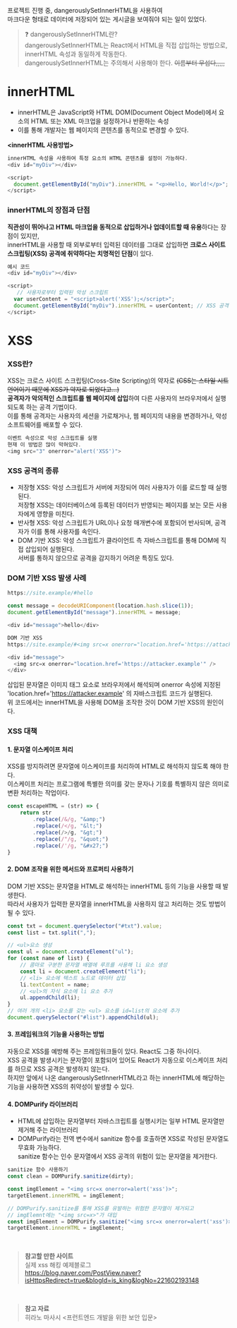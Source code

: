 프로젝트 진행 중, dangerouslySetInnerHTML을 사용하여 <br/>
마크다운 형태로 데이터에 저장되어 있는 게시글을 보여줘야 되는 일이 있었다. 

>❓ dangerouslySetInnerHTML란? <br/>
dangerouslySetInnerHTML는 React에서 HTML을 직접 삽입하는 방법으로, innerHTML 속성과 동일하게 작동한다. <br/>
dangerouslySetInnerHTML는 주의해서 사용해야 한다. ~~이름부터 무섭다,,,,,~~


# innerHTML
- innerHTML은 JavaScript와 HTML DOM(Document Object Model)에서 요소의 HTML 또는 XML 마크업을 설정하거나 반환하는 속성
- 이를 통해 개발자는 웹 페이지의 콘텐츠를 동적으로 변경할 수 있다.

**<innerHTML 사용방법>**
```js
innerHTML 속성을 사용하여 특정 요소의 HTML 콘텐츠를 설정이 가능하다.
<div id="myDiv"></div>

<script>
  document.getElementById("myDiv").innerHTML = "<p>Hello, World!</p>";
</script>
```
### innerHTML의 장점과 단점
**직관성이 뛰어나고 HTML 마크업을 동적으로 삽입하거나 업데이트할 때 유용**하다는 장점이 있지만, <br/>
innerHTML을 사용할 때 외부로부터 입력된 데이터를 그대로 삽입하면 **크로스 사이트 스크립팅(XSS) 공격에 취약하다는 치명적인 단점**이 있다.

```js
예시 코드  
<div id="myDiv"></div>

<script>
   // 사용자로부터 입력된 악성 스크립트
  var userContent = "<script>alert('XSS');</script>";
  document.getElementById("myDiv").innerHTML = userContent; // XSS 공격 발생
</script>

```

# XSS
### XSS란?
XSS는 크로스 사이트 스크립팅(Cross-Site Scripting)의 약자로 ~~(CSS는 스타일 시트 언어이기 때문에 XSS가 약자로 되었다고...)~~ <br/>
**공격자가 악의적인 스크립트를 웹 페이지에 삽입**하여 다른 사용자의 브라우저에서 실행되도록 하는 공격 기법이다.<br/>
이를 통해 공격자는 사용자의 세션을 가로채거나, 웹 페이지의 내용을 변경하거나, 악성 소프트웨어를 배포할 수 있다.
``` js
이벤트 속성으로 악성 스크립트를 실행
현재 이 방법은 많이 막혀있다.
<img src="3" onerror="alert('XSS')">
```

### XSS 공격의 종류
- 저장형 XSS: 악성 스크립트가 서버에 저장되어 여러 사용자가 이를 로드할 때 실행된다. <br/>
저장형 XSS는 데이터베이스에 등록된 데이터가 반영되는 페이지를 보는 모든 사용자에게 영향을 미친다.
- 반사형 XSS: 악성 스크립트가 URL이나 요청 매개변수에 포함되어 반사되며, 공격자가 이를 통해 사용자를 속인다.
- DOM 기반 XSS: 악성 스크립트가 클라이언트 측 자바스크립트를 통해 DOM에 직접 삽입되어 실행된다.<br/>
 서버를 통하지 않으므로 공격을 감지하기 어려운 특징도 있다.

### DOM 기반 XSS 발생 사례

```js
https://site.example/#hello

const message = decodeURIComponent(location.hash.slice(1));
document.getElementById("message").innerHTML = message;

<div id="message">hello</div>

DOM 기반 XSS
https://site.example/#<img src=x onerror="location.href='https://attacker.example'" />

<div id="message">
  <img src=x onerror="location.href='https://attacker.example'" />
</div>
```

삽입된 문자열은 이미지 태그 요소로 브라우저에서 해석되며 onerror 속성에 지정된 'location.href='https://attacker.example' 의 자바스크립트 코드가 실행된다. <br/>
위 코드에서는 innerHTML을 사용해 DOM을 조작한 것이 DOM 기반 XSS의 원인이다.

### XSS 대책
#### 1. 문자열 이스케이프 처리
XSS를 방지하려면 문자열에 이스케이프를 처리하여 HTML로 해석하지 않도록 해야 한다.<br/>
이스케이프 처리는 프로그램에 특별한 의미를 갖는 문자나 기호를 특별하지 않은 의미로 변환 처리하는 작업이다.
```js
const escapeHTML = (str) => {
	return str
  		.replace(/&/g, "&amp;")
  		.replace(/</g, "&lt;")
  		.replace(/>/g, "&gt;")
  		.replace(/"/g, "&quot;")
  		.replace(/'/g, "&#x27;")
}
```
#### 2. DOM 조작을 위한 메서드와 프로퍼티 사용하기
DOM 기반 XSS는 문자열을 HTML로 해석하는 innerHTML 등의 기능을 사용할 때 발생한다.<br/>
따라서 사용자가 입력한 문자열을 innerHTML을 사용하지 않고 처리하는 것도 방법이 될 수 있다.
```js
const txt = document.querySelector("#txt").value;
const list = txt.split(",");

// <ul>요소 생성
const ul = document.createElement("ul");
for (const name of list) {
	// 콤마로 구분한 문자열 배열에 루프를 사용해 li 요소 생성
  	const li = document.createElement("li");
  	// <li> 요소에 텍스트 노드로 데이터 삽입
  	li.textContent = name;
  	// <ul>의 자식 요소에 li 요소 추가
  	ul.appendChild(li);
}
// 여러 개의 <li> 요소를 갖는 <ul> 요소를 id=list의 요소에 추가
document.querySelector("#list").appendChild(ul);
```
#### 3. 프레임워크의 기능을 사용하는 방법
자동으로 XSS를 예방해 주는 프레임워크들이 있다. React도 그중 하나이다.<br/>
XSS 공격을 발생시키는 문자열이 포함되어 있어도 React가 자동으로 이스케이프 처리를 하므로 XSS 공격은 발생하지 않는다.<br/>
 하지만 앞에서 나온 dangerouslySetInnerHTML라고 하는 innerHTML에 해당하는 기능을 사용하면 XSS의 취약성이 발생할 수 있다.

#### 4. DOMPurify 라이브러리
- HTML에 삽입하는 문자열부터 자바스크립트를 실행시키는 일부 HTML 문자열만 제거해 주는 라이브러리
- DOMPurify라는 전역 변수에서 sanitize 함수를 호출하면 XSS로 작성된 문자열도 무효화 가능하다.<br/>
sanitize 함수는 인수 문자열에서 XSS 공격의 위험이 있는 문자열을 제거한다.
```js
sanitize 함수 사용하기
const clean = DOMPurify.sanitize(dirty);

const imgElement = "<img src=x onerror=alert('xss')>";
targetElement.innerHTML = imgElement;

// DOMPurify.sanitize를 통해 XSS를 유발하는 위험한 문자열이 제거되고
// imgElemnt에는 "<img src=x>"가 대입
const imgElement = DOMPurify.sanitize("<img src=x onerror=alert('xss')>");
targetElement.innerHTML = imgElement;
```
<br/>

> **참고할 만한 사이트** <br/>
실제 xss 해킹 예제블로그 <br/>
https://blog.naver.com/PostView.naver?isHttpsRedirect=true&blogId=is_king&logNo=221602193148

<br/>

> **참고 자료** <br/>
히라노 마사시 <프런트엔드 개발을 위한 보안 입문>

